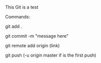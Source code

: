 This Git is a test

Commands:

git add .

git commit -m "message here"

git remote add origin (link)

git push           (-u origin master if is the first push)